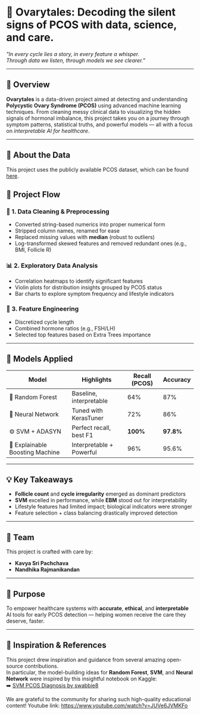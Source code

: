 
# 🌸 Ovarytales: Decoding the silent signs of PCOS with data, science, and care.

_"In every cycle lies a story, in every feature a whisper.  
Through data we listen, through models we see clearer."_  

---

## 📖 Overview

**Ovarytales** is a data-driven project aimed at detecting and understanding **Polycystic Ovary Syndrome (PCOS)** using advanced machine learning techniques. From cleaning messy clinical data to visualizing the hidden signals of hormonal imbalance, this project takes you on a journey through symptom patterns, statistical truths, and powerful models — all with a focus on *interpretable AI for healthcare*.

---
## 📁 About the Data

This project uses the publicly available PCOS dataset, which can be found [here](https://www.kaggle.com/datasets/shreyasvedpathak/pcos-dataset).


## 🔬 Project Flow

### 🧹 1. Data Cleaning & Preprocessing
- Converted string-based numerics into proper numerical form
- Stripped column names, renamed for ease
- Replaced missing values with **median** (robust to outliers)
- Log-transformed skewed features and removed redundant ones (e.g., BMI, Follicle R)

### 📊 2. Exploratory Data Analysis
- Correlation heatmaps to identify significant features
- Violin plots for distribution insights grouped by PCOS status
- Bar charts to explore symptom frequency and lifestyle indicators

### 🔎 3. Feature Engineering
- Discretized cycle length
- Combined hormone ratios (e.g., FSH/LH)
- Selected top features based on Extra Trees importance

---

## 🧠 Models Applied

| Model | Highlights | Recall (PCOS) | Accuracy |
|-------|-----------|---------------|----------|
| 🌲 Random Forest | Baseline, interpretable | 64% | 87% |
| 🔮 Neural Network | Tuned with KerasTuner | 72% | 86% |
| ⚙️ SVM + ADASYN | Perfect recall, best F1 | **100%** | **97.8%** |
| 🧩 Explainable Boosting Machine | Interpretable + Powerful | 96% | 95.6% |

---

## 💡 Key Takeaways

- **Follicle count** and **cycle irregularity** emerged as dominant predictors
- **SVM** excelled in performance, while **EBM** stood out for interpretability
- Lifestyle features had limited impact; biological indicators were stronger
- Feature selection + class balancing drastically improved detection

---

## 👥 Team

This project is crafted with care by:
- **Kavya Sri Pachchava**
- **Nandhika Rajmanikandan** 

---


## 🧭 Purpose

To empower healthcare systems with **accurate**, **ethical**, and **interpretable** AI tools for early PCOS detection — helping women receive the care they deserve, faster.

---

## 🌱 Inspiration & References

This project drew inspiration and guidance from several amazing open-source contributions.  
In particular, the model-building ideas for **Random Forest**, **SVM**, and **Neural Network** were inspired by this insightful notebook on Kaggle:  
➡️ [SVM PCOS Diagnosis by swabbie8](https://www.kaggle.com/code/swabbie8/svm-pcos-diagnosis#Model-Building)

We are grateful to the community for sharing such high-quality educational content!
Youtube link: https://www.youtube.com/watch?v=JUVe6JVMKFo


